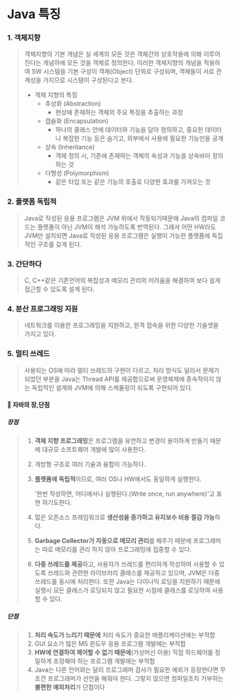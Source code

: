 # Java 특징

### 1. 객체지향

> 객체지향의 기본 개념은 실 세계의 모든 것은 객체간의 상호작용에 의해 이루어진다는 개념하에 모든 것을 객체로 정의한다. 이러한 객체지향의 개념을 적용하여 SW 시스템을 기본 구성이 객체(Object) 단위로 구성되며, 객체들이 서로 관계성을 가지므로 시스템이 구성된다고 본다.
>
> * 객체 지향의 특징
>   * 추상화 (Abstraction)
>     * 현상에 존재하는 객체의 주요 특징을 추출하는 과정
>   * 캡슐화 (Encapsulation)
>     * 하나의 클래스 안에 데이터와 기능을 담아 정의하고, 중요한 데이터나 복잡한 기능 등은 숨기고, 외부에서 사용에 필요한 기능만을 공개
>   * 상속 (Inheritance)
>     * 객체 정의 시, 기존에 존재하는 객체의 속성과 기능을 상속바아 정의하는 것
>   * 다형성 (Polymorphism)
>     * 같은 타입 또는 같은 기능의 호출로 다양한 효과를 가져오는 것



### 2. 플랫폼 독립적

> Java로 작성된 응용 프로그램은 JVM 위에서 작동되기때문에 Java의 컴파일 코드는 플랫폼이 아닌 JVM이 해석 가능하도록 번역된다. 그래서 어떤 HW라도 JVM만 설치되면 Java로 작성된 응용 프로그램은 실행이 가능한 플랫폼에 독집적인 구조를 갖게 된다.



### 3. 간단하다

> C, C++같은 기존언어의 복잡성과 메모리 관리의 어려움을 해결하여 보다 쉽게 접근할 수 있도록 설계 된다.



### 4. 분산 프로그래밍 지원

> 네트워크를 이용한 프로그래밍을 지원하고, 원격 접속을 위한 다양한 기술셋을 가지고 있다.



### 5. 멀티 쓰레드

> 사용되는 OS에 따라 멀티 쓰레드의 구현이 다르고, 처리 방식도 달라서 문제가 되었던 부분을 Java는 Thread API를 제공함으로써 운영체제에 종속적이지 않는 독립적인 설계와 JVM에 의해 스케쥴링이 되도록 구현되어 있다.



#### 📎 자바의 장,단점

##### 장점

> 1. **객체 지향 프로그래밍**은 프로그램을 유연하고 변경이 용이하게 만들기 때문에 대규모 소프트웨어 개발에 많이 사용한다.
>
> 2. 개방형 구조로 여러 기술과 융합이 가능하다.
>
> 3. **플랫폼에 독립적**이므로, 여러 OS나 HW에서도 동일하게 실행한다.
>
>    '한번 작성하면, 어디에서나 실행된다.(Write once, run anywhere)'고 표현 하기도한다.
>
> 4. 많은 오픈소스 프레임워크로 **생산성을 증가하고 유지보수 비용 절감 가능**하다.
>
> 5. **Garbage Collector가 자동으로 메모리 관리**를 해주기 때문에 프로그래머는 따로 메모리를 관리 하지 않아 프로그래밍에 집중할 수 있다.
>
> 6. **다중 쓰레드를 제공**하고, 사용자가 쓰레드를 편리하게 작성하여 사용할 수 있도록 쓰레드와 관련한 라이브러리 클래스를 제공하고 있으며, JVM은 다중 쓰레드를 동시에 처리한다. 또한 Java는 다이나믹 로딩을 지원하기 때문에 실행시 모든 클래스가 로딩되지 않고 필요한 시점에 클래스를 로딩하여 사용할 수 있다.

##### 단점

> 1. **처리 속도가 느리기 때문에** 처리 속도가 중요한 애플리케이션에는 부적합
> 2. GUI 요소가 많은 MS 윈도우 응용 프로그램 개발에는 부적합
> 3. **HW에 연결하여 제어할 수 없기 때문에**(가상머신 이용) 직접 하드웨어를 정밀하게 조정해야 하는 프로그램 개발에는 부적합  
> 4. Java는 다른 언어와는 달리 프로그래머 검사가 필요한 예외가 등장한다면 무조건 프로그래머가 선언을 해줘야 한다. 그렇지 않으면 컴파일조차 거부하는 **불편한 예외처리**가 단점이다

